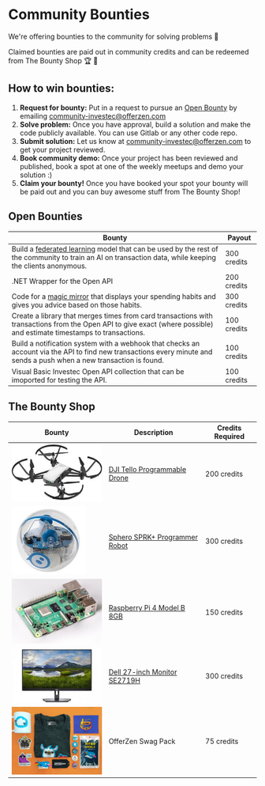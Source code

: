 # Community Bounties

We're offering bounties to the community for solving problems 👾

Claimed bounties are paid out in community credits and can be redeemed from The Bounty Shop 🏆 🛒

## How to win bounties:

1. **Request for bounty:** Put in a request to pursue an [Open Bounty](https://gitlab.com/offerzen-beta-community/investec-programmable-banking/command-center/-/edit/master/bounties.md#open-bounties) by emailing [community-investec@offerzen.com](community-investec@offerzen.com)
2. **Solve problem:** Once you have approval, build a solution and make the code publicly available. You can use Gitlab or any other code repo.
3. **Submit solution:** Let us know at [community-investec@offerzen.com](community-investec@offerzen.com) to get your project reviewed.
4. **Book community demo:** Once your project has been reviewed and published, book a spot at one of the weekly meetups and demo your solution :)
5. **Claim your bounty!** Once you have booked your spot your bounty will be paid out and you can buy awesome stuff from The Bounty Shop!

## Open Bounties

| Bounty | Payout |
|-|-|
|Build a [federated learning](https://federated.withgoogle.com/) model that can be used by the rest of the community to train an AI on transaction data, while keeping the clients anonymous.| 300 credits|
|.NET Wrapper for the Open API|200 credits|
|Code for a [magic mirror](https://youtu.be/BR_yko0gr-Y) that displays your spending habits and gives you advice based on those habits.|300 credits|
|Create a library that merges times from card transactions with transactions from the Open API to give exact (where possible) and estimate timestamps to transactions.|100 credits|
|Build a notification system with a webhook that checks an account via the API to find new transactions every minute and sends a push when a new transaction is found.|100 credits|
|Visual Basic Investec Open API collection that can be imoported for testing the API.|100 credits|

## The Bounty Shop

| Bounty | Description | Credits Required |
| ------ | ------ | ------ |
|![](/images/bounties/djitello.jpg)|[DJI Tello Programmable Drone](https://www.youtube.com/watch?v=_v_RknPrebI)|200 credits|
|![](/images/bounties/sphero.jpg)|[Sphero SPRK+ Programmer Robot](https://www.youtube.com/watch?v=Yg8LmEkI_0c)|300 credits|
|![](/images/bounties/pi4.jpg)|[Raspberry Pi 4 Model B 8GB](https://www.youtube.com/watch?v=npzRf5wuIB0)|150 credits|
|![](/images/bounties/dell27.jpeg)|[Dell 27-inch Monitor SE2719H](https://youtu.be/S8QshNypEHw)|300 credits|
|![](/images/bounties/offerzenswapgpack.png)|OfferZen Swag Pack|75 credits|
